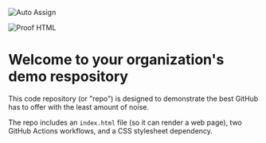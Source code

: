 ![Auto Assign](https://github.com/Team-1D/demo-repository/actions/workflows/auto-assign.yml/badge.svg)

![Proof HTML](https://github.com/Team-1D/demo-repository/actions/workflows/proof-html.yml/badge.svg)

# Welcome to your organization's demo respository
This code repository (or "repo") is designed to demonstrate the best GitHub has to offer with the least amount of noise.

The repo includes an `index.html` file (so it can render a web page), two GitHub Actions workflows, and a CSS stylesheet dependency.

